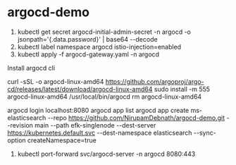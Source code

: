 # argocd-demo

1. kubectl get secret argocd-initial-admin-secret -n argocd -o jsonpath='{.data.password}' | base64 --decode
2. kubectl label namespace argocd istio-injection=enabled
3. kubectl apply -f argocd-gateway.yaml -n argocd

Install argocd cli

curl -sSL -o argocd-linux-amd64 https://github.com/argoproj/argo-cd/releases/latest/download/argocd-linux-amd64
sudo install -m 555 argocd-linux-amd64 /usr/local/bin/argocd
rm argocd-linux-amd64

argocd login localhost:8080
argocd app list
argocd app create ms-elasticsearch --repo https://github.com/NirupamDebnath/argocd-demo.git --revision main --path efk-singlenode --dest-server https://kubernetes.default.svc --dest-namespace elasticsearch --sync-option createNamespace=true

1. kubectl port-forward svc/argocd-server -n argocd 8080:443
